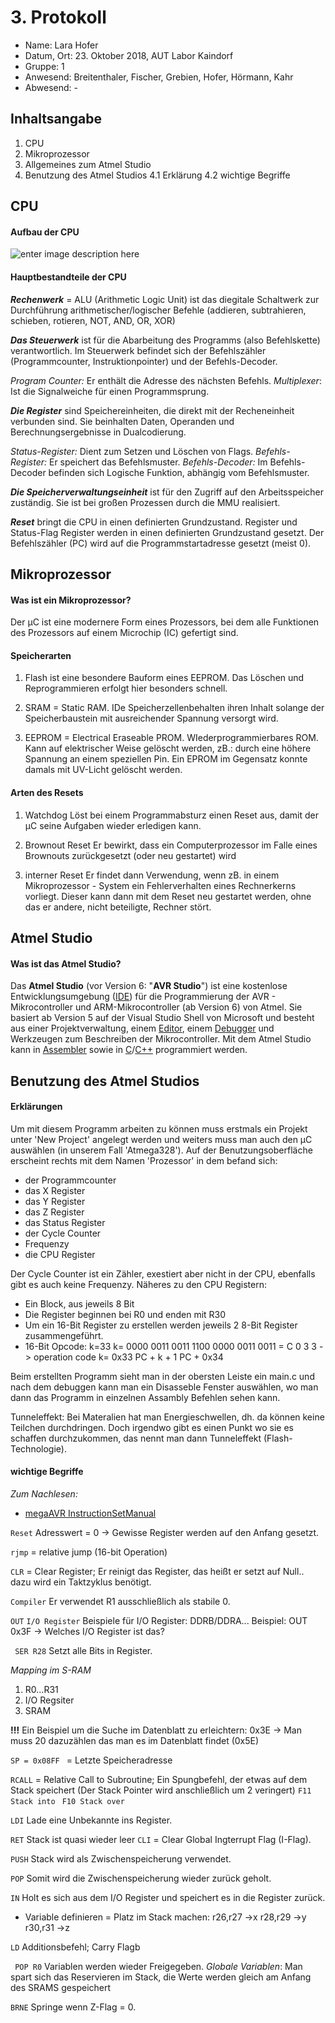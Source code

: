  # 3. Protokoll	
 - Name: Lara Hofer
 - Datum, Ort: 23. Oktober 2018, AUT Labor Kaindorf
 - Gruppe: 1
 - Anwesend: Breitenthaler, Fischer, Grebien, Hofer, Hörmann, Kahr
 - Abwesend: -

## Inhaltsangabe

 1. CPU
 2. Mikroprozessor
 3. Allgemeines zum Atmel Studio
 4. Benutzung des Atmel Studios
  4.1 Erklärung
  4.2 wichtige Begriffe

## CPU
#### Aufbau der CPU
![enter image description here](https://screenshotscdn.firefoxusercontent.com/images/ceda06ce-9a71-4fdb-980c-8f7ba00734cd.png)

#### Hauptbestandteile der CPU
***Rechenwerk***
= ALU (Arithmetic Logic Unit) ist das diegitale Schaltwerk zur Durchführung arithmetischer/logischer Befehle (addieren, subtrahieren, schieben, rotieren, NOT, AND, OR, XOR)

***Das Steuerwerk***
ist für die Abarbeitung des Programms (also Befehlskette) verantwortlich. Im Steuerwerk befindet sich der Befehlszähler (Programmcounter, Instruktionpointer) und der Befehls-Decoder.

*Program Counter:* Er enthält die Adresse des nächsten Befehls.
*Multiplexer*:  Ist die Signalweiche für einen Programmsprung.

***Die Register***
sind Speichereinheiten, die direkt mit der Recheneinheit verbunden sind. Sie beinhalten Daten, Operanden und Berechnungsergebnisse in Dualcodierung. 

*Status-Register:* Dient zum Setzen und Löschen von Flags.
*Befehls-Register:* Er speichert das Befehlsmuster.
*Befehls-Decoder:*  Im Befehls-Decoder befinden sich Logische Funktion, abhängig vom Befehlsmuster.

***Die Speicherverwaltungseinheit***
ist für den Zugriff auf den Arbeitsspeicher zuständig. Sie ist bei großen Prozessen durch die MMU realisiert.

***Reset***
bringt die CPU in einen definierten Grundzustand. Register und Status-Flag Register werden in einen definierten Grundzustand gesetzt. Der Befehlszähler (PC) wird auf die Programmstartadresse gesetzt (meist 0).

## Mikroprozessor
#### Was ist ein Mikroprozessor?
Der µC ist eine modernere Form eines Prozessors, bei dem alle Funktionen des Prozessors auf einem Microchip (IC) gefertigt sind.

#### Speicherarten

1. Flash
ist eine besondere Bauform eines EEPROM. Das Löschen und Reprogrammieren erfolgt hier besonders schnell.

2. SRAM
= Static RAM. IDe Speicherzellenbehalten ihren Inhalt solange der Speicherbaustein mit ausreichender Spannung versorgt wird.

3. EEPROM
= Electrical Eraseable PROM. WIederprogrammierbares ROM. Kann auf elektrischer Weise gelöscht werden, zB.: durch eine höhere Spannung an einem speziellen Pin. Ein EPROM im Gegensatz konnte damals mit UV-Licht gelöscht werden.

#### Arten des Resets
1. Watchdog
Löst bei einem Programmabsturz einen Reset aus, damit der µC seine Aufgaben wieder erledigen kann. 

2. Brownout Reset
Er bewirkt, dass ein Computerprozessor im Falle eines Brownouts zurückgesetzt (oder neu gestartet) wird

3. interner Reset
Er findet dann Verwendung, wenn zB. in einem Mikroprozessor - System ein Fehlerverhalten eines Rechnerkerns vorliegt. Dieser kann dann mit dem Reset neu gestartet werden, ohne das er andere, nicht beteiligte, Rechner stört.

## Atmel Studio
#### Was ist das Atmel Studio?
Das **Atmel Studio** (vor Version 6: "**AVR Studio**") ist eine kostenlose Entwicklungsumgebung ([IDE](https://www.mikrocontroller.net/articles/Editoren/IDEs "Editoren/IDEs")) für die Programmierung der AVR - Mikrocontroller und ARM-Mikrocontroller (ab Version 6) von Atmel. Sie basiert ab Version 5 auf der Visual Studio Shell von Microsoft und besteht aus einer Projektverwaltung, einem [Editor](https://www.mikrocontroller.net/articles/Editoren/IDEs#Texteditoren_f.C3.BCr_Programmierer "Editoren/IDEs"), einem [Debugger](https://www.mikrocontroller.net/articles/AVR-Studio#Debugger "AVR-Studio") und Werkzeugen zum Beschreiben der Mikrocontroller.
Mit dem Atmel Studio kann in [Assembler](https://www.mikrocontroller.net/articles/Assembler "Assembler") sowie in [C](https://www.mikrocontroller.net/articles/C "C")/[C++](https://www.mikrocontroller.net/articles/C-Plusplus "C-Plusplus") programmiert werden.


## Benutzung des Atmel Studios
#### Erklärungen
Um mit diesem Programm arbeiten zu können muss erstmals ein Projekt unter 'New Project' angelegt werden und weiters muss man auch den µC auswählen (in unserem Fall 'Atmega328'). Auf der Benutzungsoberfläche erscheint rechts mit dem Namen 'Prozessor' in dem befand sich:

 - der Programmcounter
 -  das X Register
 -  das Y Register
 -  das Z Register
 - das Status Register
 - der Cycle Counter
 - Frequenzy
 - die CPU Register
 
 Der Cycle Counter ist ein Zähler, exestiert aber nicht in der CPU, ebenfalls gibt es auch keine Frequenzy. Näheres zu den CPU Registern:
 - Ein Block, aus jeweils 8 Bit
 - Die Register beginnen bei R0 und enden mit R30
 - Um ein 16-Bit Register zu erstellen werden jeweils 2 8-Bit Register zusammengeführt.
 - 16-Bit Opcode:
k=33
k= 0000 0011 0011
1100 0000 0011 0011
= C	    0		3	3  -> operation code
k= 0x33
PC + k + 1
PC + 0x34

Beim erstellten Programm sieht man in der obersten Leiste ein main.c und nach dem debuggen kann man ein Disasseble Fenster auswählen, wo man dann das Programm in einzelnen Assambly Befehlen sehen kann.

Tunneleffekt: Bei Materalien hat man Energieschwellen, dh. da können keine Teilchen durchdringen. Doch irgendwo gibt es einen Punkt wo sie es schaffen durchzukommen, das nennt man dann Tunneleffekt (Flash-Technologie).

#### wichtige Begriffe
*Zum Nachlesen:*
- [megaAVR InstructionSetManual](http://ww1.microchip.com/downloads/en/devicedoc/atmel-0856-avr-instruction-set-manual.pdf)

 `Reset`
 Adresswert = 0 -> Gewisse Register werden auf den Anfang gesetzt.
 
`rjmp` 
 = relative jump (16-bit Operation)
 
`CLR` 
= Clear Register; Er reinigt das Register, das heißt er setzt auf Null.. dazu wird ein Taktzyklus benötigt.

`Compiler`
 Er verwendet R1 ausschließlich als stabile 0.

`OUT`
`I/O Register`
 Beispiele für I/O Register: DDRB/DDRA...
Beispiel: OUT 0x3F -> Welches I/O Register ist das? 

` SER R28`
Setzt alle Bits in Register.

*Mapping im S-RAM*
1. R0...R31
2. I/O Regsiter
3. SRAM

 **!!!** Ein Beispiel um die Suche im Datenblatt zu erleichtern:
  0x3E -> Man muss 20 dazuzählen das man es im Datenblatt findet (0x5E)

`SP = 0x08FF `
= Letzte Speicheradresse

`RCALL` 
= Relative Call to Subroutine; Ein Spungbefehl, der etwas auf dem Stack speichert (Der Stack Pointer wird anschließlich um 2 veringert)
`F11 Stack into`
` F10 Stack over`

`LDI`
 Lade eine Unbekannte ins Register.
 
`RET`
Stack ist quasi wieder leer
`CLI`
 = Clear Global Ingterrupt Flag (I-Flag).
 
`PUSH` 
Stack wird als Zwischenspeicherung verwendet.

`POP` 
Somit wird die Zwischenspeicherung wieder zurück geholt.

`IN` 
 Holt es sich aus dem I/O Register und speichert es in die Register zurück.
 - Variable definieren = Platz im Stack machen:
	r26,r27 ->x
	r28,r29 ->y
	r30,r31 ->z

`LD`
Additionsbefehl; Carry Flagb

` POP R0`
Variablen werden wieder Freigegeben.
*Globale Variablen*: Man spart sich das Reservieren im Stack, die Werte werden gleich am Anfang des SRAMS gespeichert

`BRNE` 
Springe wenn Z-Flag = 0.
 

 

